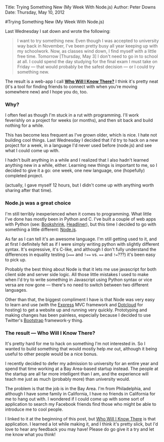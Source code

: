 Title: Trying Something New (My Week With Node.js)
Author: Peter Downs
Date: Thursday, May 10, 2012

#Trying Something New (My Week With Node.js)

Last Wednesday I sat down and wrote the following:

> I want to try something new. Even though I was accepted to university way back in November, I've been pretty busy all year keeping up with my schoolwork. Now, as classes wind down, I find myself with a little free time. Tomorrow [Thursday, May 3] I don't need to go in to school at all. I could spend the day studying for the final exam I must take on Friday — that would probably be the safest decision — or I could try something new.

The result is a web-app I call [**Who Will I Know There?**][0] I think it's pretty neat (it's a tool for finding friends to connect with when you're moving somewhere new) and I hope you do, too.

### Why?

I often feel as though I'm stuck in a rut with programming. I'll work feverishly on a project for weeks (or months), and then sit back and build nothing for a while. 

This has become less frequent as I've grown older, which is nice. I hate not building cool things. Last Wednesday I decided that I'd try to hack on a new project for a week, in a language I'd never used before (node.js) and see what I could come up with.

I hadn't built anything in a while and I realized that I also hadn't learned anything new in a while, either. Learning new things is important to me, so I decided to give it a go: one week, one new language, one (hopefully) completed project.

(actually, I gave myself 12 hours, but I didn't come up with anything worth sharing after that time).

### Node.js was a great choice

I'm still terribly inexperienced when it comes to programming. What little I've done has mostly been in Python and C. I've built a couple of web apps with Python (see: [Bookshrink][1], [Headliner][2]), but this time I decided to go with something a little different: [Node.js][3].

As far as I can tell it's an awesome language. I'm still getting used to it, and at first I definitely felt as if I were simply writing python with slightly different syntax. It's expressive, it's C-like, and although I don't fully understand the differences in equality testing (`===` and `!==` vs. `==` and `!=`???) it's been easy to pick up.

Probably the best thing about Node is that it lets me use javascript for both client side and server side logic. All those little mistakes I used to make when I'd try to write something in Javascript using Python syntax or vice versa are now gone — there's no need to switch between two different languages.

Other than that, the biggest compliment I have is that Node was very easy to learn and use (with the [Express][4] MVC framework and [Dotcloud][5] for hosting) to get a website up and running very quickly. Prototyping and making changes has been painless, especially because I decided to use Twitter's [Bootstrap][6] framework-y thing.

### The result — Who Will I Know There?

It's pretty hard for me to hack on something I'm not interested in. So I wanted to build something that would mostly help *me* out, although it being useful to other people would be a nice bonus.

I recently decided to defer my admission to university for an entire year and spend that time working at a Bay Area-based startup instead. The people at the startup are all far more intelligent than I am, and the experience will teach me just as much (probably more) than university would.

The problem is that the job is in the Bay Area. I'm from Philadelphia, and although I have some family in California, I have no friends in California for me to hang out with. I wondered if I could come up with some sort of application to search my Facebook friends find those who might be able to introduce me to cool people.

I linked to it at the beginning of this post, but [Who Will I Know There][0] is that application. I learned a lot while making it, and I think it's pretty slick, but I'd love to hear any feedback you may have! Please do go give it a try and let me know what you think!

[0]: http://wwikt-peterldowns.dotcloud.com
[1]: http://bookshrink.com
[2]: http://headliner-peterldowns.dotcloud.com
[3]: http://nodejs.org/
[4]: http://expressjs.com/
[5]: http://dotcloud.com
[6]: http://twitter.github.com/bootstrap/

